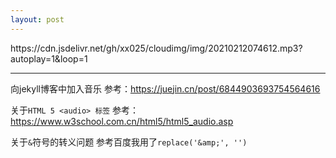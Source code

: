 ```yaml
---
layout: post
---
```

<p>https://cdn.jsdelivr.net/gh/xx025/cloudimg/img/20210212074612.mp3?autoplay=1&loop=1</p>



---

向jekyll博客中加入音乐
参考：https://juejin.cn/post/6844903693754564616

关于`HTML 5 <audio> 标签`
参考：https://www.w3school.com.cn/html5/html5_audio.asp

关于`&`符号的转义问题
参考百度我用了`replace('&amp;', '')`